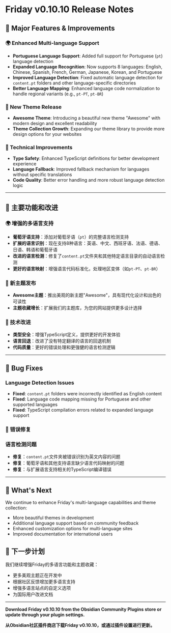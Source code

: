 # Friday v0.10.10 Release Notes

## 🚀 Major Features & Improvements

### 🌍 Enhanced Multi-language Support
- **Portuguese Language Support**: Added full support for Portuguese (`pt`) language detection
- **Expanded Language Recognition**: Now supports 8 languages: English, Chinese, Spanish, French, German, Japanese, Korean, and Portuguese
- **Improved Language Detection**: Fixed automatic language detection for `content.pt` folders and other language-specific directories
- **Better Language Mapping**: Enhanced language code normalization to handle regional variants (e.g., `pt-PT`, `pt-BR`)

### 🎨 New Theme Release
- **Awesome Theme**: Introducing a beautiful new theme "Awesome" with modern design and excellent readability
- **Theme Collection Growth**: Expanding our theme library to provide more design options for your websites

### 🔧 Technical Improvements
- **Type Safety**: Enhanced TypeScript definitions for better development experience
- **Language Fallback**: Improved fallback mechanism for languages without specific translations
- **Code Quality**: Better error handling and more robust language detection logic

---

## 🚀 主要功能和改进

### 🌍 增强的多语言支持
- **葡萄牙语支持**：添加对葡萄牙语（`pt`）的完整语言检测支持
- **扩展的语言识别**：现在支持8种语言：英语、中文、西班牙语、法语、德语、日语、韩语和葡萄牙语
- **改进的语言检测**：修复了`content.pt`文件夹和其他特定语言目录的自动语言检测
- **更好的语言映射**：增强语言代码标准化，处理地区变体（如`pt-PT`、`pt-BR`）

### 🎨 新主题发布
- **Awesome主题**：推出美观的新主题"Awesome"，具有现代化设计和出色的可读性
- **主题收藏增长**：扩展我们的主题库，为您的网站提供更多设计选择

### 🔧 技术改进
- **类型安全**：增强TypeScript定义，提供更好的开发体验
- **语言回退**：改进了没有特定翻译的语言的回退机制
- **代码质量**：更好的错误处理和更强健的语言检测逻辑

---

## 🐛 Bug Fixes

### Language Detection Issues
- **Fixed**: `content.pt` folders were incorrectly identified as English content
- **Fixed**: Language code mapping missing for Portuguese and other supported languages
- **Fixed**: TypeScript compilation errors related to expanded language support

### 🐛 错误修复

### 语言检测问题
- **修复**：`content.pt`文件夹被错误识别为英文内容的问题
- **修复**：葡萄牙语和其他支持语言缺少语言代码映射的问题
- **修复**：与扩展语言支持相关的TypeScript编译错误

---

## 🎯 What's Next

We continue to enhance Friday's multi-language capabilities and theme collection:
- More beautiful themes in development
- Additional language support based on community feedback  
- Enhanced customization options for multi-language sites
- Improved documentation for international users

## 🎯 下一步计划

我们继续增强Friday的多语言功能和主题收藏：
- 更多美观主题正在开发中
- 根据社区反馈增加更多语言支持
- 增强多语言站点的自定义选项
- 为国际用户改进文档

---

**Download Friday v0.10.10 from the Obsidian Community Plugins store or update through your plugin settings.**

**从Obsidian社区插件商店下载Friday v0.10.10，或通过插件设置进行更新。**
